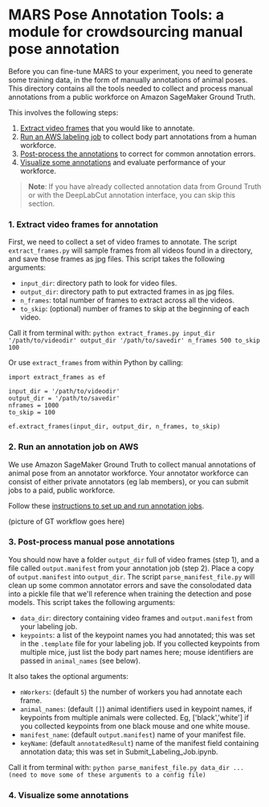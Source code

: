 # MARS Pose Annotation Tools: a module for crowdsourcing manual pose annotation

Before you can fine-tune MARS to your experiment, you need to generate some training data, in the form of manually annotations of animal poses. This directory contains all the tools needed to collect and process manual annotations from a public workforce on Amazon SageMaker Ground Truth.

This involves the following steps:

1. [Extract video frames](#1-extract-video-frames-for-annotation) that you would like to annotate.
2. [Run an AWS labeling job](#2-run-an-annotation-job-on-aws) to collect body part annotations from a human workforce.
3. [Post-process the annotations](#3-post-process-manual-pose-annotations) to correct for common annotation errors.
4. [Visualize some annotations](#4-visualize-some-annotations) and evaluate performance of your workforce.

> **Note**: If you have already collected annotation data from Ground Truth or with the DeepLabCut annotation interface, you can skip this section.

### 1. Extract video frames for annotation
First, we need to collect a set of video frames to annotate. The script `extract_frames.py` will sample frames from all videos found in a directory, and save those frames as jpg files. This script takes the following arguments:

* `input_dir`: directory path to look for video files.
* `output_dir`: directory path to put extracted frames in as jpg files.
* `n_frames`: total number of frames to extract across all the videos.
* `to_skip`: (optional) number of frames to skip at the beginning of each video.

Call it from terminal with:
```python extract_frames.py input_dir '/path/to/videodir' output_dir '/path/to/savedir' n_frames 500 to_skip 100```

Or use `extract_frames` from within Python by calling:
```
import extract_frames as ef

input_dir = '/path/to/videodir'
output_dir = '/path/to/savedir'
nframes = 1000
to_skip = 100

ef.extract_frames(input_dir, output_dir, n_frames, to_skip)
```
### 2. Run an annotation job on AWS
We use Amazon SageMaker Ground Truth to collect manual annotations of animal pose from an annotator workforce. Your annotator workforce can consist of either private annotators (eg lab members), or you can submit jobs to a paid, public workforce.

Follow these [instructions to set up and run annotation jobs](docs/readme_groundTruthSetup.md).

(picture of GT workflow goes here)

### 3. Post-process manual pose annotations
You should now have a folder `output_dir` full of video frames (step 1), and a file called `output.manifest` from your annotation job (step 2). Place a copy of `output.manifest` into `output_dir`. The script `parse_manifest_file.py` will clean up some common annotator errors and save the consolodated data into a pickle file that we'll reference when training the detection and pose models. This script takes the following arguments:

* `data_dir`: directory containing video frames and `output.manifest` from your labeling job.
* `keypoints`: a list of the keypoint names you had annotated; this was set in the `.template` file for your labeling job. If you collected keypoints from multiple mice, just list the body part names here; mouse identifiers are passed in `animal_names` (see below).

It also takes the optional arguments:
* `nWorkers`: (default `5`) the number of workers you had annotate each frame.
* `animal_names`: (default `[]`) animal identifiers used in keypoint names, if keypoints from multiple animals were collected. Eg, ['black','white'] if you collected keypoints from one black mouse and one white mouse.
* `manifest_name`: (default `output.manifest`) name of your manifest file.
* `keyName`: (default `annotatedResult`) name of the manifest field containing annotation data; this was set in Submit_Labeling_Job.ipynb.

Call it from terminal with:
```python parse_manifest_file.py data_dir ... (need to move some of these arguments to a config file)```


### 4. Visualize some annotations
